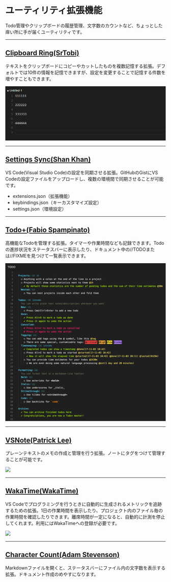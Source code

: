 # ユーティリティ拡張機能

Todo管理やクリップボードの履歴管理、文字数のカウントなど、ちょっとした痒い所に手が届くユーティリティです。

---
## [Clipboard Ring(SrTobi)](https://marketplace.visualstudio.com/items?itemName=SirTobi.code-clip-ring)

テキストをクリップボードにコピーやカットしたものを複数記憶する拡張。デフォルトでは10件の情報を記憶できますが、設定を変更することで記憶する件数を増やすこともできます。

![](https://github.com/SrTobi/code-clip-ring/raw/master/images/preview.gif)


---
## [Settings Sync(Shan Khan)](https://marketplace.visualstudio.com/items?itemName=Shan.code-settings-sync)

VS Code(Visual Studio Code)の設定を同期させる拡張。GitHubのGistにVS Codeの設定ファイルをアップロードし、複数の環境間で同期させることが可能です。

+ extensions.json（拡張機能）
+ keybindings.json（キーカスタマイズ設定）
+ settings.json（環境設定）


---
## [Todo+(Fabio Spampinato)](https://marketplace.visualstudio.com/items?itemName=fabiospampinato.vscode-todo-plus)

高機能なTodoを管理する拡張。タイマーや作業時間なども記録できます。Todoの進捗状況をステータスバーに表示したり、ドキュメント中の//TODOまたは//FIXMEを見つけて一覧表示できます。

![](https://github.com/fabiospampinato/vscode-todo-plus/raw/master/resources/demo/syntax.png)


---
## [VSNote(Patrick Lee)](https://marketplace.visualstudio.com/items?itemName=patricklee.vsnotes)

プレーンテキストのメモの作成と管理を行う拡張。ノートにタグをつけて管理することが可能です。

![](https://github.com/patleeman/VSNotes/raw/master/img/vsnotes_commands.png)


---
## [WakaTime(WakaTime)](https://marketplace.visualstudio.com/items?itemName=WakaTime.vscode-wakatime)

VS Codeでプログラミングを行うときに自動的に生成されるメトリックを追跡するための拡張。1日の作業時間を表示したり、プロジェクト内のファイル毎の作業時間を確認したりできます。離席時間が一定になると、自動的に計測を停止してくれます。利用にはWakaTimeへの登録が必要です。

![](https://github.com/wakatime/vscode-wakatime/raw/master/images/Screen-Shot-2016-03-21.png)


---
## [Character Count(Adam Stevenson)](https://marketplace.visualstudio.com/items?itemName=stevensona.character-count)

Markdownファイルを開くと、ステータスバーにファイル内の文字数を表示する拡張。ドキュメント作成のめやすになります。

